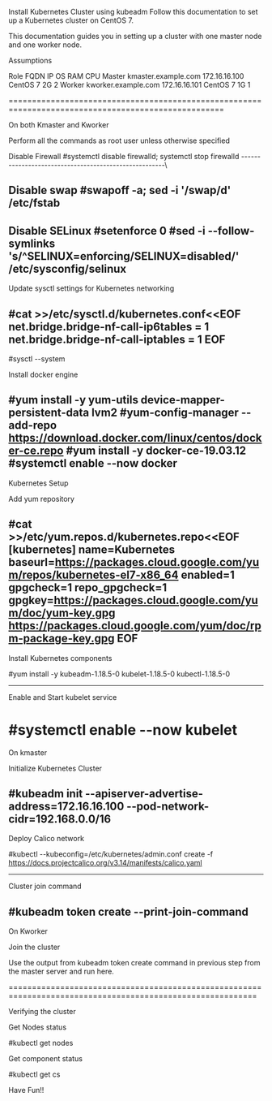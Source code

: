 Install Kubernetes Cluster using kubeadm
Follow this documentation to set up a Kubernetes cluster on CentOS 7.

This documentation guides you in setting up a cluster with one master node and one worker node.

Assumptions

Role	FQDN	IP	OS	RAM	CPU
Master	kmaster.example.com	172.16.16.100	CentOS 7	2G	2
Worker	kworker.example.com	172.16.16.101	CentOS 7	1G	1

====================================================================================================

On both Kmaster and Kworker

Perform all the commands as root user unless otherwise specified

Disable Firewall
#systemctl disable firewalld; systemctl stop firewalld
------------------------------------------------------\

Disable swap
#swapoff -a; sed -i '/swap/d' /etc/fstab
----------------------------------------

Disable SELinux
#setenforce 0
#sed -i --follow-symlinks 's/^SELINUX=enforcing/SELINUX=disabled/' /etc/sysconfig/selinux
-----------------------------------------------------------------------------------------

Update sysctl settings for Kubernetes networking

#cat >>/etc/sysctl.d/kubernetes.conf<<EOF
net.bridge.bridge-nf-call-ip6tables = 1
net.bridge.bridge-nf-call-iptables = 1
EOF
-----------------------------------------

#sysctl --system

Install docker engine

#yum install -y yum-utils device-mapper-persistent-data lvm2
#yum-config-manager --add-repo https://download.docker.com/linux/centos/docker-ce.repo
#yum install -y docker-ce-19.03.12 
#systemctl enable --now docker
-------------------------------------------------------------------------------------
Kubernetes Setup

Add yum repository

#cat >>/etc/yum.repos.d/kubernetes.repo<<EOF
[kubernetes]
name=Kubernetes
baseurl=https://packages.cloud.google.com/yum/repos/kubernetes-el7-x86_64
enabled=1
gpgcheck=1
repo_gpgcheck=1
gpgkey=https://packages.cloud.google.com/yum/doc/yum-key.gpg
        https://packages.cloud.google.com/yum/doc/rpm-package-key.gpg
EOF
-------------------------------------------------------------------------------------

Install Kubernetes components

#yum install -y kubeadm-1.18.5-0 kubelet-1.18.5-0 kubectl-1.18.5-0

------------------------------------------------------------------------------------
Enable and Start kubelet service

#systemctl enable --now kubelet
====================================================================================

On kmaster

Initialize Kubernetes Cluster

#kubeadm init --apiserver-advertise-address=172.16.16.100 --pod-network-cidr=192.168.0.0/16
--------------------------------------------------------------------------------------------

Deploy Calico network

#kubectl --kubeconfig=/etc/kubernetes/admin.conf create -f https://docs.projectcalico.org/v3.14/manifests/calico.yaml

---------------------------------------------------------------------------------------------------------------------

Cluster join command

#kubeadm token create --print-join-command
---------------------------------------------------------------------------------------------------------------------


On Kworker

Join the cluster

Use the output from kubeadm token create command in previous step from the master server and run here.

===========================================================================================================

Verifying the cluster

Get Nodes status

#kubectl get nodes

Get component status

#kubectl get cs

Have Fun!!
